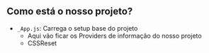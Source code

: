 

## Como está o nosso projeto?
- `_App.js`: Carrega o setup base do projeto
  - Aqui vão ficar os Providers de informação do nosso projeto
  - CSSReset
